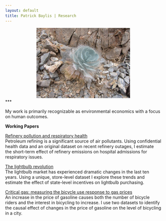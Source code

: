 ```yaml
---
layout: default
title: Patrick Baylis | Research
---
```


<center>
<img src="images/dvflower.jpg" alt="Death Valley Flower" width="60%" height="60%" class="shadow" />
</center>
***

My work is primarily recognizable as environmental economics with a focus on human outcomes. 

**Working Papers**

<u>Refinery pollution and respiratory health</u> <br>
Petroleum refining is a significant source of air pollutants. Using confidential health data and an original dataset on recent refinery outages, I estimate the short-term effect of refinery emissions on hospital admissions for respiratory issues.  

<u>The lightbulb revolution</u> <br>
The lightbulb market has experienced dramatic changes in the last ten years. Using a unique, store-level dataset I explore these trends and estimate the effect of state-level incentives on lightbulb purchasing.

<u>Critical gas: measuring the bicycle use response to gas prices</u> <br>
An increase in the price of gasoline causes both the number of bicycle riders and the interest in bicycling to increase. I use two datasets to identify the causal effect of changes in the price of gasoline on the level of bicycling in a city.